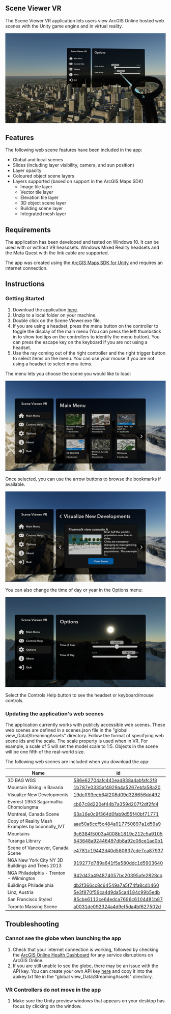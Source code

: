## Scene Viewer VR
The Scene Viewer VR application lets users view ArcGIS Online hosted web scenes with the Unity game engine and in virtual reality.

![intro](/intro.png)

## Features
The following web scene features have been included in the app:
- Global and local scenes
- Slides (including layer visibility, camera, and sun position)
- Layer opacity
- Coloured object scene layers
- Layers supported (based on support in the ArcGIS Maps SDK)
    - Image tile layer
    - Vector tile layer
    - Elevation tile layer
    - 3D object scene layer 
    - Building scene layer
    - Integrated mesh layer

## Requirements
The application has been developed and tested on Windows 10. It can be used with or without VR heasdsets. Windows Mixed Reality headsets and the Meta Quest with the link cable are supported. 

The app was created using the [ArcGIS Maps SDK for Unity](https://developers.arcgis.com/unity/) and requires an internet connection.   

## Instructions

### Getting Started
1. Download the application [here](https://github.com/highered-esricanada/SceneViwerVR/releases/download/SceneViewer.zip).
1. Unzip to a local folder on your machine.
1. Double click on the Scene Viewer.exe file.
1. If you are using a headset, press the menu button on the controller to toggle the display of the main menu (You can press the left thumbstick in to show tooltips on the controllers to identify the menu button). You can press the escape key on the keyboard if you are not using a headset.
1. Use the ray coming out of the right controller and the right trigger button to select items on the menu. You can use your mouse if you are not using a headset to select menu items.

The menu lets you choose the scene you would like to load:

![menu](/main_menu.png)

Once selected, you can use the arrow buttons to browse the bookmarks if available.

![bookmarks](/bookmark.png)

You can also change the time of day or year in the Options menu:

![lighting](/lighting.png)

Select the Controls Help button to see the headset or keyboard/mouse controls.

### Updating the application's web scenes
The application currently works with publicly accessible web scenes. These web scenes are defined in a scenes.json file in the "global view_Data\StreamingAssets" directory. Follow the format of specifying web scene ids and the scale. The scale property is used when in VR. For example, a scale of 5 will set the model scale to 1:5. Objects in the scene will be one fifth of the real-world size.  

The following web scenes are included when you download the app:

|Name|id|
| --- | --- |
|3D BAG WGS|[586e62704afc441ead838a4abfafc2f8](https://www.arcgis.com/home/item.html?id=586e62704afc441ead838a4abfafc2f8)|
|Mountain Biking in Bavaria|[1b787e0335af4929a4a5267ebfa58a20](https://www.arcgis.com/home/item.html?id=1b787e0335af4929a4a5267ebfa58a20)|
|Visualize New Developments|[19dcff93eeb64f208d09d328656dd492](https://www.arcgis.com/home/item.html?id=19dcff93eeb64f208d09d328656dd492)|
|Everest 1953 Sagarmatha Chomolungma|[cb67c8d220ef44b7a359d207f2df2fd4](https://www.arcgis.com/home/item.html?id=cb67c8d220ef44b7a359d207f2df2fd4)|
|Montreal, Canada Scene|[63a16e0c9f364d0fab9d55f40bf71771](https://www.arcgis.com/home/item.html?id=63a16e0c9f364d0fab9d55f40bf71771)|
|Copy of Reality Mesh Examples by bconnolly_IVT|[aae50a6ccf5c484a917750897a1d59a9](https://www.arcgis.com/home/item.html?id=aae50a6ccf5c484a917750897a1d59a9)|
|Mountains|[9c6384f5003a4008b1819c212c5a9105](https://www.arcgis.com/home/item.html?id=9c6384f5003a4008b1819c212c5a9105)|
|Turanga Library|[543648a92446497db8a92c06ce1ad0b1](https://www.arcgis.com/home/item.html?id=543648a92446497db8a92c06ce1ad0b1)|
|Scene of Vancouver, Canada Scene|[e4781c19442d40d580637cde7ca87937](https://www.arcgis.com/home/item.html?id=e4781c19442d40d580637cde7ca87937)|
|NGA New York City NY 3D Buildings and Trees 2013|[919277d789a641f5a580ddc1d5903640](https://www.arcgis.com/home/item.html?id=919277d789a641f5a580ddc1d5903640)|
|NGA Philadelphia - Trenton - Wilmington|[942d42a494874057bc20395afe2828cb](https://www.arcgis.com/home/item.html?id=942d42a494874057bc20395afe2828cb)|
|Buildings Philadelphia|[db2f366cc8c64549a7a5f74fa8cd1460](https://www.arcgis.com/home/item.html?id=db2f366cc8c64549a7a5f74fa8cd1460)|
|Linz, Austria|[5e3f870f59ca4d9da5ca4184c99b5edb](https://www.arcgis.com/home/item.html?id=5e3f870f59ca4d9da5ca4184c99b5edb)|
|San Francisco Styled|[85cbe6113ce64edca7696c6104481b87](https://www.arcgis.com/home/item.html?id=85cbe6113ce64edca7696c6104481b87)|
|Toronto Massing Scene|[a0031de092324a4d9ef5da4bf627502d](https://www.arcgis.com/home/item.html?id=a0031de092324a4d9ef5da4bf627502d)|

## Troubleshooting

### Cannot see the globe when launching the app
1. Check that your internet connection is working, followed by checking the [ArcGIS Online Health Dashboard](https://status.arcgis.com/) for any service disruptions on ArcGIS Online.
1. If you are still unable to see the globe, there may be an issue with the API key. You can create your own API key [here](https://developers.arcgis.com/documentation/mapping-apis-and-services/security/tutorials/create-and-manage-an-api-key/) and copy it into the apikey.txt file in the "global view_Data\StreamingAssets" directory.

### VR Controllers do not move in the app
1. Make sure the Unity preview windows that appears on your desktop has focus by clicking on the window.
